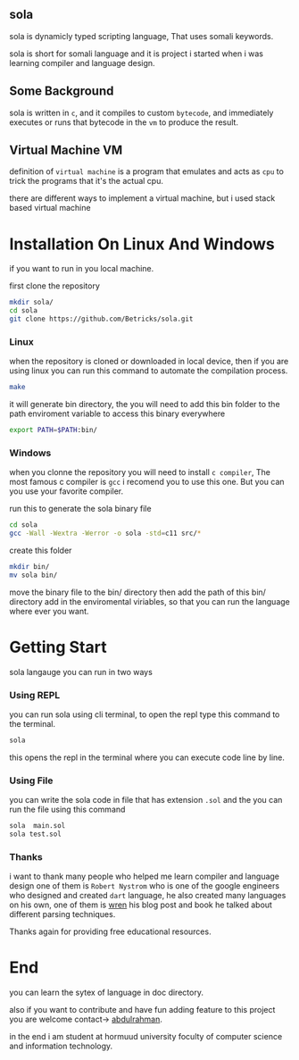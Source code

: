 ## sola

sola is dynamicly typed scripting language,
That uses somali keywords.

sola is short for somali language and it is project
i started when i was learning compiler and language design.


## Some Background

sola is written in `c`, and it compiles to custom `bytecode`,
and immediately executes or runs that bytecode 
in the `vm` to produce the result.



## Virtual Machine VM

definition of `virtual machine` is a program that emulates 
and acts as `cpu` to trick the programs that it's the actual cpu.

there are different ways to implement a virtual machine,
but i used stack based virtual machine 



# Installation On Linux And Windows

if you want to run in you local machine.

first clone the repository
```sh
mkdir sola/
cd sola
git clone https://github.com/Betricks/sola.git
```


### Linux

when the repository is cloned or downloaded in local device, then if you are using linux 
you can run this command to automate the compilation process.
```sh
make
```
it will generate bin directory,
the you will need to add this bin folder to the path enviroment variable
to access this binary everywhere
```sh
export PATH=$PATH:bin/
```

### Windows 

when you clonne the repository you will need to install `c compiler`,
The most famous c compiler is `gcc` i recomend you to use this one.
But you can you use your favorite compiler.

run this to generate the sola binary file
```sh
cd sola
gcc -Wall -Wextra -Werror -o sola -std=c11 src/*
```

create this folder
```sh
mkdir bin/
mv sola bin/
```
move the binary file to the bin/ directory
then add the path of this bin/ directory add in the enviromental viriables,
so that you can run the language where ever you want.


# Getting Start

sola langauge you can run in two ways 


### Using REPL

you can run sola using cli terminal, 
to open the repl type this command to the terminal.
```sh
sola
```
this opens the repl in the terminal where you can execute code line by line.


### Using File

you can write the sola code in file that has extension `.sol`
and the you can run the file using this command
```sh
sola  main.sol
sola test.sol
```

### Thanks 

i want to thank many people who helped me learn compiler and language design
one of them is ``Robert Nystrom`` who is one of the google engineers who 
designed and created `dart` language, he also created many languages on his own, one of them is [wren](https://wren.io/)
his blog post and book he talked about different parsing techniques.

Thanks again for providing free educational resources.


# End

you can learn the sytex of language in doc directory.

also if you want to contribute and have fun adding feature to this
project you are welcome contact-> [abdulrahman](abdulrahman.muhammad.omar.201@gmail.com).

in the end i am student at hormuud university foculty of computer science and information technology.
